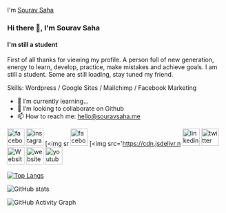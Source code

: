 I'm [Sourav Saha](https://scontent.fjsr11-1.fna.fbcdn.net/v/t39.30808-6/309109025_612021953904622_2234488569172318290_n.jpg?stp=dst-jpg_p960x960&_nc_cat=101&ccb=1-7&_nc_sid=e3f864&_nc_ohc=mYE6tCVsMWoAX9kp0ev&_nc_ht=scontent.fjsr11-1.fna&oh=00_AfCcWcQ7siqFHs70yZtOR_pJ8H1Rq2Y2SUuNQT1A1DU0qw&oe=636015DE)

### Hi there 👋, I'm Sourav Saha
#### I'm still a student

First of all thanks for viewing my profile.
A person full of new generation, energy to learn, develop, practice, make mistakes and achieve goals.
I am still a student. Some are still loading, stay tuned my friend.

Skills: Wordpress / Google Sites / Mailchimp / Facebook Marketing

- 🌱 I’m currently learning...
- 👯 I’m looking to collaborate on Github 
- 📫 How to reach me: hello@souravsaha.me


[<img src='https://i.postimg.cc/SN9K1jKH/1662964329922.png' alt='facebook' height='40'>](https://facebook.com/souravsahapartho)  [<img src='https://i.postimg.cc/JhkWw07w/instagram-2.png' alt='instagram' height='40'>](https://instagram.com/souravsahapartho)  [<img sr  [<img src='https://cdn.jsdelivr.net/npm/simple-icons@3.0.1/icons/facebook.svg' alt='facebook' height='40'>](https://www.facebook.com/souravsahapartho)  [<img src='https://cdn.jsdelivr.n [<img src='https://i.postimg.cc/3NZ3S0fh/linkedin-1.png' alt='linkedin' height='40'>](https://linkedin.com/in/souravsahapartho)  [<img src='https://i.postimg.cc/26DMPxXv/twitter-1.png' alt='twitter' height='40'>](https://twitter.com/souravpartho)  [<img src='Website: https://i.postimg.cc/NFL2D6NG/web.png' alt='Website' height='40'>](https://www.souravsaha.me)  [<img src='https://cdn.jsdeliv' alt='website' height='40'>](https://www.souravsahapartho.com)  [<img src='https://cdn.jsdelivr.net/npm/simple-icons@3.0.1/icons/youtube.svg' alt='youtube' height='40'>](https://www.youtube.com/c/souravpartho)  

[![Top Langs](https://github-readme-stats.vercel.app/api/top-langs/?username=souravsahapartho)](https://github.com/anuraghazra/github-readme-stats)

![GitHub stats](https://github-readme-stats.vercel.app/api?username=souravsahapartho&show_icons=true)  

![GitHub Activity Graph](https://activity-graph.herokuapp.com/graph?username=souravsahapartho)  



